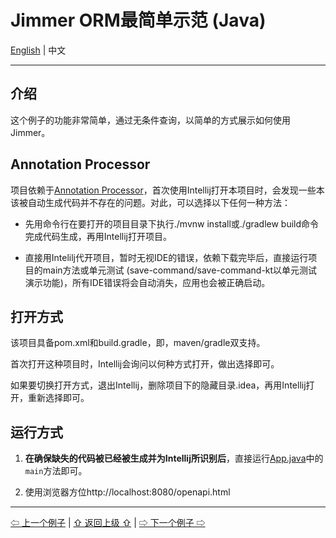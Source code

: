 # Jimmer ORM最简单示范 (Java)

[English](./) | 中文

---

## 介绍

这个例子的功能非常简单，通过无条件查询，以简单的方式展示如何使用Jimmer。

## Annotation Processor

项目依赖于[Annotation Processor](https://www.jetbrains.com/help/idea/annotation-processors-support.html)，首次使用Intellij打开本项目时，会发现一些本该被自动生成代码并不存在的问题。对此，可以选择以下任何一种方法：
 
-   先用命令行在要打开的项目目录下执行./mvnw install或./gradlew build命令完成代码生成，再用Intellij打开项目。
 
-   直接用Intelilj代开项目，暂时无视IDE的错误，依赖下载完毕后，直接运行项目的main方法或单元测试 (save-command/save-command-kt以单元测试演示功能)，所有IDE错误将会自动消失，应用也会被正确启动。

## 打开方式

该项目具备pom.xml和build.gradle，即，maven/gradle双支持。

首次打开这种项目时，Intellij会询问以何种方式打开，做出选择即可。

如果要切换打开方式，退出Intellij，删除项目下的隐藏目录.idea，再用Intellij打开，重新选择即可。

## 运行方式

1. **在确保缺失的代码被已经被生成并为Intellij所识别后**，直接运行[App.java](./src/main/java/org/babyfish/jimmer/example/core/App.java)中的`main`方法即可。

2. 使用浏览器方位http://localhost:8080/openapi.html

---

[⇦ 上一个例子](../jimmer-core/README_zh_CN.md) | [⇧ 返回上级 ⇧](../README_zh_CN.md) | [⇨ 下一个例子 ⇨](../jimmer-sql/README_zh_CN.md)
